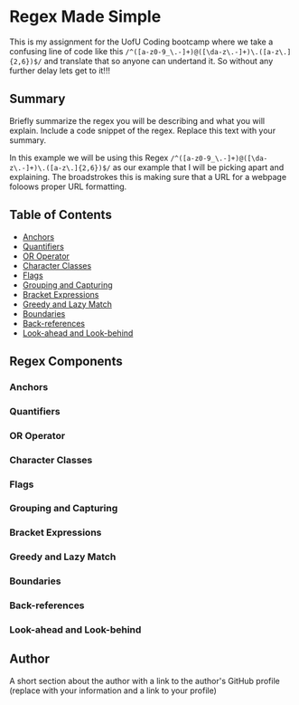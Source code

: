 # Regex Made Simple

This is my assignment for the UofU Coding bootcamp where we take a confusing line of code like this `/^([a-z0-9_\.-]+)@([\da-z\.-]+)\.([a-z\.]{2,6})$/` and translate that so anyone can undertand it. So without any further delay lets get to it!!!

## Summary

Briefly summarize the regex you will be describing and what you will explain. Include a code snippet of the regex. Replace this text with your summary.

In this example we will be using this Regex `/^([a-z0-9_\.-]+)@([\da-z\.-]+)\.([a-z\.]{2,6})$/` as our example that I will be picking apart and explaining. The broadstrokes this is making sure that a URL for a webpage foloows proper URL formatting.

## Table of Contents

- [Anchors](#anchors)
- [Quantifiers](#quantifiers)
- [OR Operator](#or-operator)
- [Character Classes](#character-classes)
- [Flags](#flags)
- [Grouping and Capturing](#grouping-and-capturing)
- [Bracket Expressions](#bracket-expressions)
- [Greedy and Lazy Match](#greedy-and-lazy-match)
- [Boundaries](#boundaries)
- [Back-references](#back-references)
- [Look-ahead and Look-behind](#look-ahead-and-look-behind)

## Regex Components

### Anchors

### Quantifiers

### OR Operator

### Character Classes

### Flags

### Grouping and Capturing

### Bracket Expressions

### Greedy and Lazy Match

### Boundaries

### Back-references

### Look-ahead and Look-behind

## Author

A short section about the author with a link to the author's GitHub profile (replace with your information and a link to your profile)
